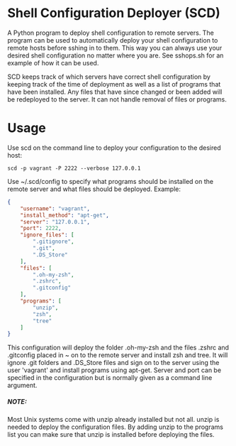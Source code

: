 # Shell Configuration Deployer (SCD)
A Python program to deploy shell configuration to remote servers. 
The program can be used to automatically deploy your shell configuration to
remote hosts before sshing in to them. This way you can always use your
desired shell configuration no matter where you are. See sshops.sh for an 
example of how it can be used.

SCD keeps track of which servers have correct shell configuration by keeping
track of the time of deployment as well as a list of programs that have been
installed. Any files that have since changed or been added will be redeployed
to the server. It can not handle removal of files or programs.

# Usage
Use scd on the command line to deploy your configuration to the desired host:

`scd -p vagrant -P 2222 --verbose 127.0.0.1`

Use ~/.scd/config to specify
what programs should be installed on the remote server and what files should
be deployed. Example:
```json
{
    "username": "vagrant",
    "install_method": "apt-get",
    "server": "127.0.0.1",
    "port": 2222,
    "ignore_files": [
        ".gitignore",
        ".git",
        ".DS_Store"
    ],
    "files": [
        ".oh-my-zsh",
        ".zshrc",
        ".gitconfig"
    ],
    "programs": [
        "unzip",
        "zsh",
        "tree"
    ]
}
```

This configuration will deploy the folder .oh-my-zsh and the files .zshrc and
.gitconfig placed in ~ on to the remote server and install zsh and tree.
It will ignore .git folders and .DS_Store files and sign on to the server using
the user 'vagrant' and install programs using apt-get. Server and port can be
specified in the configuration but is normally given as a command line
argument.

##### NOTE:

Most Unix systems come with unzip already installed but not all. unzip is needed
to deploy the configuration files. By adding unzip to the programs list you can 
make sure that unzip is installed before deploying the files.

